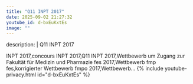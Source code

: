 ```yaml
---
title: "Q11 INPT 2017"
date: 2025-09-02 21:27:32 
youtube_id: d-bxEuKxtEs
image: ""
---
```

description: |
  Q11 INPT 2017
  
  INPT 2017,concours INPT 2017,Q11 INPT 2017,Wettbewerb um Zugang zur Fakultät für Medizin und Pharmazie fes 2017,Wettbewerb fmp fes,korrigierter Wettbewerb fmpo 2017,Wettbewerb...
{% include youtube-privacy.html id="d-bxEuKxtEs" %}

